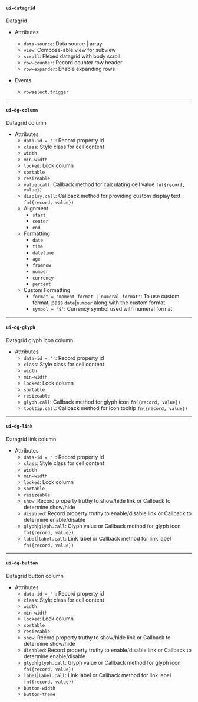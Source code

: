 #### `ui-datagrid`
Datagrid

* Attributes
  * `data-source`: Data source | array
  * `view`: Compose-able view for subview
  * `scroll`: Flexed datagrid with body scroll
  * `row-counter`: Record counter row header
  * `row-expander`: Enable expanding rows

* Events
  * `rowselect.trigger`

---

#### `ui-dg-column`
Datagrid column

* Attributes
  * `data-id = ''`: Record property id
  * `class`: Style class for cell content
  * `width`
  * `min-width`
  * `locked`: Lock column
  * `sortable`
  * `resizeable`
  * `value.call`: Callback method for calculating cell value `fn({record, value})`
  * `display.call`: Callback method for providing custom display text `fn({record, value})`
  * Alignment
    - `start`
    - `center`
    - `end`
  * Formatting
    - `date`
    - `time`
    - `datetime`
    - `age`
    - `fromnow`
    - `number`
    - `currency`
    - `percent`
  * Custom Formatting
    - `format = 'moment format | numeral format'`: To use custom format, pass `date`|`number` along with the custom format.
    - `symbol = '$'`: Currency symbol used with numeral format

---

#### `ui-dg-glyph`
Datagrid glyph icon column

* Attributes
  * `data-id = ''`: Record property id
  * `class`: Style class for cell content
  * `width`
  * `min-width`
  * `locked`: Lock column
  * `sortable`
  * `resizeable`
  * `glyph.call`: Callback method for glyph icon `fn({record, value})`
  * `tooltip.call`: Callback method for icon tooltip `fn({record, value})`



---

#### `ui-dg-link`
Datagrid link column

* Attributes
  * `data-id = ''`: Record property id
  * `class`: Style class for cell content
  * `width`
  * `min-width`
  * `locked`: Lock column
  * `sortable`
  * `resizeable`
  * `show`: Record property truthy to show/hide link or Callback to determine show/hide
  * `disabled`: Record property truthy to enable/disable link or Callback to determine enable/disable
  * `glyph`|`glyph.call`: Glyph value or Callback method for glyph icon `fn({record, value})`
  * `label`|`label.call`: Link label or Callback method for link label `fn({record, value})`

---

#### `ui-dg-button`
Datagrid button column

* Attributes
  * `data-id = ''`: Record property id
  * `class`: Style class for cell content
  * `width`
  * `min-width`
  * `locked`: Lock column
  * `sortable`
  * `resizeable`
  * `show`: Record property truthy to show/hide link or Callback to determine show/hide
  * `disabled`: Record property truthy to enable/disable link or Callback to determine enable/disable
  * `glyph`|`glyph.call`: Glyph value or Callback method for glyph icon `fn({record, value})`
  * `label`|`label.call`: Link label or Callback method for link label `fn({record, value})`
  * `button-width`
  * `button-theme`
